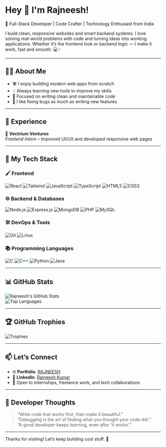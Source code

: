 # Hey 👋 I'm Rajneesh!

🚀 Full-Stack Developer | Code Crafter | Technology Enthusiast from India

I build clean, responsive websites and smart backend systems. I love solving real-world problems with code and turning ideas into working applications. Whether it’s the frontend look or backend logic — I make it work, fast and smooth. 💻✨

---

## 👨‍💻 About Me

- 🛠️ I enjoy building modern web apps from scratch  
- 💡 Always learning new tools to improve my skills  
- 🧠 Focused on writing clean and maintainable code  
- 🐛 I like fixing bugs as much as writing new features  

---

## 💼 Experience

🔹 **Vectrium Ventures**  
*Frontend Intern* – Improved UI/UX and developed responsive web pages

---

## 🧰 My Tech Stack

### 🖌️ Frontend
![React](https://img.shields.io/badge/-React-61DAFB?logo=react&logoColor=white&style=for-the-badge)
![Tailwind](https://img.shields.io/badge/-Tailwind_CSS-06B6D4?logo=tailwind-css&logoColor=white&style=for-the-badge)
![JavaScript](https://img.shields.io/badge/-JavaScript-F7DF1E?logo=javascript&logoColor=black&style=for-the-badge)
![TypeScript](https://img.shields.io/badge/-TypeScript-3178C6?logo=typescript&logoColor=white&style=for-the-badge)
![HTML5](https://img.shields.io/badge/-HTML5-E34F26?logo=html5&logoColor=white&style=for-the-badge)
![CSS3](https://img.shields.io/badge/-CSS3-1572B6?logo=css3&logoColor=white&style=for-the-badge)

### ⚙️ Backend & Databases
![Node.js](https://img.shields.io/badge/-Node.js-339933?logo=node.js&logoColor=white&style=for-the-badge)
![Express.js](https://img.shields.io/badge/-Express.js-000000?logo=express&logoColor=white&style=for-the-badge)
![MongoDB](https://img.shields.io/badge/-MongoDB-47A248?logo=mongodb&logoColor=white&style=for-the-badge)
![PHP](https://img.shields.io/badge/-PHP-777BB4?logo=php&logoColor=white&style=for-the-badge)
![MySQL](https://img.shields.io/badge/-MySQL-4479A1?logo=mysql&logoColor=white&style=for-the-badge)

### 🛠️ DevOps & Tools
![Git](https://img.shields.io/badge/-Git-F05032?logo=git&logoColor=white&style=for-the-badge)
![Linux](https://img.shields.io/badge/-Linux-FCC624?logo=linux&logoColor=black&style=for-the-badge)

### 📚 Programming Languages
![C](https://img.shields.io/badge/-C-A8B9CC?logo=c&logoColor=white&style=for-the-badge)
![C++](https://img.shields.io/badge/-C++-00599C?logo=c%2B%2B&logoColor=white&style=for-the-badge)
![Python](https://img.shields.io/badge/-Python-3776AB?logo=python&logoColor=white&style=for-the-badge)
![Java](https://img.shields.io/badge/-Java-007396?logo=java&logoColor=white&style=for-the-badge)

---

## 📊 GitHub Stats

![Rajneesh's GitHub Stats](https://github-readme-stats.vercel.app/api?username=RAJNEESH1304&show_icons=true&theme=tokyonight)  
![Top Languages](https://github-readme-stats.vercel.app/api/top-langs/?username=RAJNEESH1304&layout=compact&theme=tokyonight)

---

## 🏆 GitHub Trophies

![Trophies](https://github-profile-trophy.vercel.app/?username=RAJNEESH1304&theme=tokyonight&no-frame=true&row=1&margin-w=15)

---

## 📫 Let’s Connect

- 🌐 **Portfolio**: [RAJNEESH](https://rajneesh1304.vercel.app/)  
- 💼 **LinkedIn**: [Rajneesh Kumar](https://www.linkedin.com/in/rajneesh-kumar-5202122ab/)  
- 💬 Open to internships, freelance work, and tech collaborations

---

## 💬 Developer Thoughts

> “Write code that works first, then make it beautiful.”  
> “Debugging is the art of finding what you thought your code did.”  
> “A good developer keeps learning, even after ‘it works’.”

---

Thanks for visiting! Let’s keep building cool stuff. 🚀  
